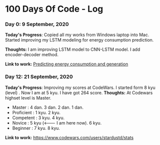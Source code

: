 # 100 Days Of Code - Log

### Day 0: 9 September, 2020 

**Today's Progress**: Copied all my works from Windows laptop into Mac. Started improving my LSTM modeling for energy consumption prediction.

**Thoughts:** I am improving LSTM model to CNN-LSTM model. I add encoder-decoder method.

**Link to work:** [Predicting energy consumption and generation](https://github.com/stardustd/Predict-energy-consumption)

### Day 12: 21 September, 2020 

**Today's Progress**: Improving my scores at CodeWars. I started form 8 kyu (level)
. Now I am at 5 kyu. I have got 264 score. 
**Thoughts:** At Codewars highset level is Master. 
  * Master : 4 dan. 3 dan. 2 dan. 1 dan.
  * Proficient : 1 kyu. 2 kyu.
  * Competent : 3 kyu. 4 kyu.
  * Novice : 5 kyu (<--- I am here now). 6 kyu. 
  * Beginner : 7 kyu. 8 kyu.

**Link to work:** https://www.codewars.com/users/stardustd/stats
